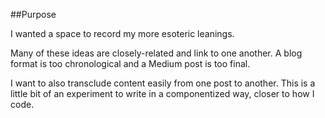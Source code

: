 ##Purpose

I wanted a space to record my more esoteric leanings.



Many of these ideas are closely-related and link to one another. A blog format is too chronological and a Medium post is too final. 

I want to also transclude content easily from one post to another. This is a little bit of an experiment to write in a componentized way, closer to how I code.